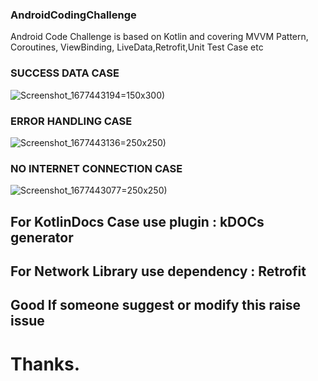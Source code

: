 ### AndroidCodingChallenge
Android Code Challenge is based on Kotlin and covering MVVM Pattern, Coroutines, ViewBinding, LiveData,Retrofit,Unit Test Case  etc

### SUCCESS DATA CASE
![Screenshot_1677443194](https://user-images.githubusercontent.com/33365906/221435726-03b4f722-f322-438f-a84b-df6e4a5d540b.png)=150x300)
### ERROR HANDLING CASE
![Screenshot_1677443136](https://user-images.githubusercontent.com/33365906/221435728-384e549e-65f2-4702-82c6-82eadcc9c3de.png)=250x250)
### NO INTERNET CONNECTION CASE
![Screenshot_1677443077](https://user-images.githubusercontent.com/33365906/221435729-4cf57dcf-c582-4073-8544-7d317114b30f.png)=250x250)

## For KotlinDocs Case use plugin : kDOCs generator
## For Network Library use dependency : Retrofit
## Good If someone suggest or modify this raise issue
# Thanks.



